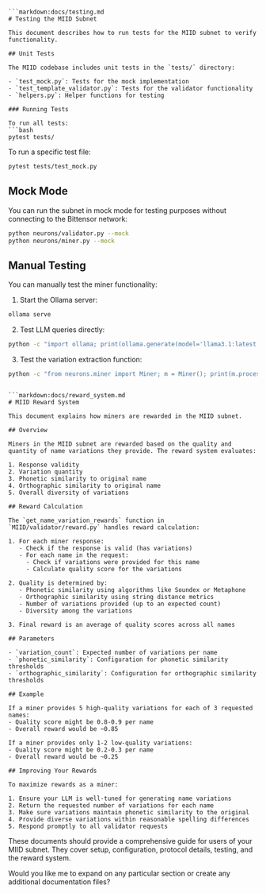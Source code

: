 ```

```markdown:docs/testing.md
# Testing the MIID Subnet

This document describes how to run tests for the MIID subnet to verify functionality.

## Unit Tests

The MIID codebase includes unit tests in the `tests/` directory:

- `test_mock.py`: Tests for the mock implementation
- `test_template_validator.py`: Tests for the validator functionality
- `helpers.py`: Helper functions for testing

### Running Tests

To run all tests:
```bash
pytest tests/
```

To run a specific test file:
```bash
pytest tests/test_mock.py
```

## Mock Mode

You can run the subnet in mock mode for testing purposes without connecting to the Bittensor network:

```bash
python neurons/validator.py --mock
python neurons/miner.py --mock
```

## Manual Testing

You can manually test the miner functionality:

1. Start the Ollama server:
```bash
ollama serve
```

2. Test LLM queries directly:
```bash
python -c "import ollama; print(ollama.generate(model='llama3.1:latest', prompt='Generate 5 spelling variations for the name John Smith'))"
```

3. Test the variation extraction function:
```bash
python -c "from neurons.miner import Miner; m = Miner(); print(m.process_variations(['Respond', '---', 'Query-John Smith', '---', '1. Jon Smith\\n2. J. Smith\\n3. John Smyth\\n4. Johnn Smith\\n5. Jon Smyth'], 'test', './'))"
```
```

```markdown:docs/reward_system.md
# MIID Reward System

This document explains how miners are rewarded in the MIID subnet.

## Overview

Miners in the MIID subnet are rewarded based on the quality and quantity of name variations they provide. The reward system evaluates:

1. Response validity
2. Variation quantity
3. Phonetic similarity to original name
4. Orthographic similarity to original name
5. Overall diversity of variations

## Reward Calculation

The `get_name_variation_rewards` function in `MIID/validator/reward.py` handles reward calculation:

1. For each miner response:
   - Check if the response is valid (has variations)
   - For each name in the request:
     - Check if variations were provided for this name
     - Calculate quality score for the variations

2. Quality is determined by:
   - Phonetic similarity using algorithms like Soundex or Metaphone
   - Orthographic similarity using string distance metrics
   - Number of variations provided (up to an expected count)
   - Diversity among the variations

3. Final reward is an average of quality scores across all names

## Parameters

- `variation_count`: Expected number of variations per name
- `phonetic_similarity`: Configuration for phonetic similarity thresholds
- `orthographic_similarity`: Configuration for orthographic similarity thresholds

## Example

If a miner provides 5 high-quality variations for each of 3 requested names:
- Quality score might be 0.8-0.9 per name
- Overall reward would be ~0.85

If a miner provides only 1-2 low-quality variations:
- Quality score might be 0.2-0.3 per name
- Overall reward would be ~0.25

## Improving Your Rewards

To maximize rewards as a miner:

1. Ensure your LLM is well-tuned for generating name variations
2. Return the requested number of variations for each name
3. Make sure variations maintain phonetic similarity to the original
4. Provide diverse variations within reasonable spelling differences
5. Respond promptly to all validator requests
```

These documents should provide a comprehensive guide for users of your MIID subnet. They cover setup, configuration, protocol details, testing, and the reward system.

Would you like me to expand on any particular section or create any additional documentation files?